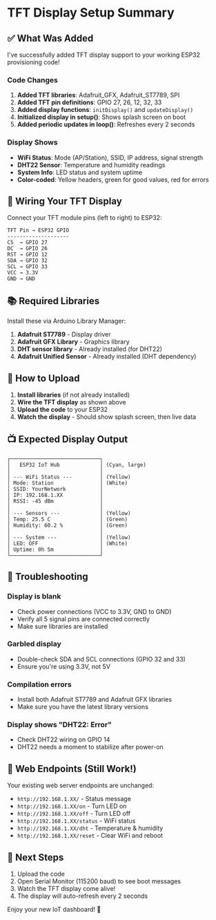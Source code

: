 # TFT Display Setup Summary

## ✅ What Was Added

I've successfully added TFT display support to your working ESP32 provisioning code!

### Code Changes
1. **Added TFT libraries**: Adafruit_GFX, Adafruit_ST7789, SPI
2. **Added TFT pin definitions**: GPIO 27, 26, 12, 32, 33
3. **Added display functions**: `initDisplay()` and `updateDisplay()`
4. **Initialized display in setup()**: Shows splash screen on boot
5. **Added periodic updates in loop()**: Refreshes every 2 seconds

### Display Shows
- **WiFi Status**: Mode (AP/Station), SSID, IP address, signal strength
- **DHT22 Sensor**: Temperature and humidity readings
- **System Info**: LED status and system uptime
- **Color-coded**: Yellow headers, green for good values, red for errors

## 📌 Wiring Your TFT Display

Connect your TFT module pins (left to right) to ESP32:

```
TFT Pin → ESP32 GPIO
--------------------
CS  → GPIO 27
DC  → GPIO 26
RST → GPIO 12
SDA → GPIO 32
SCL → GPIO 33
VCC → 3.3V
GND → GND
```

## 📚 Required Libraries

Install these via Arduino Library Manager:
1. **Adafruit ST7789** - Display driver
2. **Adafruit GFX Library** - Graphics library
3. **DHT sensor library** - Already installed (for DHT22)
4. **Adafruit Unified Sensor** - Already installed (DHT dependency)

## 🚀 How to Upload

1. **Install libraries** (if not already installed)
2. **Wire the TFT display** as shown above
3. **Upload the code** to your ESP32
4. **Watch the display** - Should show splash screen, then live data

## 📺 Expected Display Output

```
┌─────────────────────────────┐
│   ESP32 IoT Hub             │ (Cyan, large)
│                             │
│ --- WiFi Status ---         │ (Yellow)
│ Mode: Station               │ (White)
│ SSID: YourNetwork           │
│ IP: 192.168.1.XX            │
│ RSSI: -45 dBm               │
│                             │
│ --- Sensors ---             │ (Yellow)
│ Temp: 25.5 C                │ (Green)
│ Humidity: 60.2 %            │ (Green)
│                             │
│ --- System ---              │ (Yellow)
│ LED: OFF                    │ (White)
│ Uptime: 0h 5m               │
└─────────────────────────────┘
```

## 🔧 Troubleshooting

### Display is blank
- Check power connections (VCC to 3.3V, GND to GND)
- Verify all 5 signal pins are connected correctly
- Make sure libraries are installed

### Garbled display
- Double-check SDA and SCL connections (GPIO 32 and 33)
- Ensure you're using 3.3V, not 5V

### Compilation errors
- Install both Adafruit ST7789 and Adafruit GFX libraries
- Make sure you have the latest library versions

### Display shows "DHT22: Error"
- Check DHT22 wiring on GPIO 14
- DHT22 needs a moment to stabilize after power-on

## 📝 Web Endpoints (Still Work!)

Your existing web server endpoints are unchanged:
- `http://192.168.1.XX/` - Status message
- `http://192.168.1.XX/on` - Turn LED on
- `http://192.168.1.XX/off` - Turn LED off
- `http://192.168.1.XX/status` - WiFi status
- `http://192.168.1.XX/dht` - Temperature & humidity
- `http://192.168.1.XX/reset` - Clear WiFi and reboot

## 🎯 Next Steps

1. Upload the code
2. Open Serial Monitor (115200 baud) to see boot messages
3. Watch the TFT display come alive!
4. The display will auto-refresh every 2 seconds

Enjoy your new IoT dashboard! 🎉
